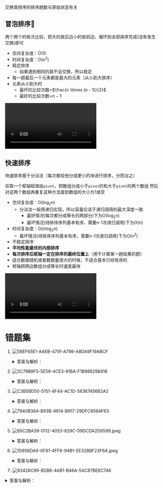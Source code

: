 交换类排序的排序趟数与原始状态有关
## 冒泡排序🫧
两个两个的依次比较，把大的放后边小的放前边，循环到全部排序完成(没有发生交换)即可
- 空间复杂度：O(1)
- 时间复杂度：O(n<sup>2</sup>)
- 稳定排序
	- 如果遇到相同的就不会交换，所以稳定
- 每一趟最后一个元素都是最大的元素（从小到大排序）
- 元素从小到大时
	- 最坏的比较次数=$\frac{n \times (n - 1)}{2}$  
	- 最好的比较次数=$n - 1$ 

<video id="my-video_html5_api" class="vjs-tech" preload="auto" src="http://vod0vwkapu4.vod.126.net/vod0vwkapu4/4lYecUiM_11583645_shd.mp4">
		</video>

## 快速排序
快速排序基于分治法（每次都给他分成更小的块进行排序，分而治之）

任取一个枢轴赋值给`pivot`，把数组分成小于`pivot`的和大于`pivot`的两个数组
然后对这两个数组再重复这种方法直到数组的大小为1或空

- 空间复杂度：O(log<sub>2</sub>n)
	- 分治法一般用递归实现，所以容量应该于递归调用的最大深度一致
		- 最好情况(每次都分成等长的两部分)下为O(log<sub>2</sub>n)
		- 最坏情况(待排序序列基本有序，需要n-1次递归调用)下为O(n)
- 时间复杂度：O(nlog<sub>2</sub>n)
	- 最坏情况(待排序序列基本有序，需要n-1次递归调用)下为O(n<sup>2</sup>)
- 不稳定排序
- **平均性能最优的内部排序**
- **每次排序后枢轴一定在排序的最终位置上**（用于计算某一趟结果的题）
- 适合数据随机或者数据量很大的时候，不适合基本已经有序的
- 枢轴把两边数组分成等长时速度最快

<video id="my-video_html5_api" class="vjs-tech" preload="auto" src="http://vod0vwkapu4.vod.126.net/vod0vwkapu4/JKBptaMd_11586285_shd.mp4">
		</video>

# 错题集  
1. ![58EF65E1-AAEB-4791-A798-A8DA9F19ABCF](../images/58EF65E1-AAEB-4791-A798-A8DA9F19ABCF.jpeg)
   <details>
        <summary>答案与解析：</summary>
        <br />
        答案： C
        <br />
        解析：<br />
        先从右往左👈找比<code>46</code>小的(<code>40</code>)进行交换<br />
        得到<code>{40, 79, 56, 38, 46, 84}</code><br />
        再从左往右👉找比<code>46</code>大的(<code>79</code>)进行交换<br />
        得到<code>{40, 46, 56, 38, 79, 84}</code><br />
        再从右往左👈找比<code>46</code>小的(<code>38</code>)进行交换<br />
        得到<code>{40, 38, 56, 46, 79, 84}</code><br />
        再从左往右👉找比<code>46</code>大的(<code>56</code>)进行交换<br />
        得到<code>{40, 38, 46, 56, 79, 84}</code><br />
        此时<code>46</code>处于最终位置，最后一个结果即为一次划分的结果
    </details>
2. ![3C79B8F5-5E59-4CE3-91BA-F1B988298418](../images/3C79B8F5-5E59-4CE3-91BA-F1B988298418.jpeg)
	<details>
        <summary>答案与解析：</summary>
        <br />
        答案： A
        <br />
        解析：<br />
        <ul>
	        <li>如果是插入排序，排序两趟后前三个元素一定是有序的(不管正序倒序)，这里显然不是，排除</li>
	        <li>如果是冒泡排序，排序两趟后最前面两位或者最后面两位一定是最终的数，这里显然不是，排除</li>
	        <li>如果是选择排序，应该和冒泡排序一样有两位处于最终位置上(最左/右端)，这里显然不是，排除</li>
	        <li>如果是快速排序，两趟排序后应该有3个元素在最终位置上，或者两个元素在最终位置上(有一个元素在边界)</li>
        </ul>
        <table>
	        <tr>
		        <td>角标</td><td>0</td><td>1</td><td style="background: green;">2</td><td>3</td><td style="background: green;">4</td><td>5</td><td>6</td><td style="background: green;">7</td>
			</tr>
			<tr>
				<td>原数组</td><td>2</td><td>1</td><td style="background: green;">4</td><td>9</td><td style="background: green;">8</td><td>10</td><td>6</td><td style="background: green;">20</td>
			</tr>
			<tr>
				<td>最终数组</td><td>1</td><td>2</td><td style="background: green;">4</td><td>6</td><td style="background: green;">8</td><td>9</td><td>10</td><td style="background: green;">20</td>
			</tr>
        </table>
	</details>

3. ![C3B5BD50-5151-4F44-AC1D-58367456B2A2](../images/C3B5BD50-5151-4F44-AC1D-58367456B2A2.jpeg)
   <details>
        <summary>答案与解析：</summary>
        <br />
        答案： C
        <br />
        解析：<br />
		第一趟把<code>1</code>冒泡到最前面，数组变成<code>{1, 8, 9, 10, 4, 5, 6, 20, 2}</code><br />
		第二趟把<code>2</code>冒泡到最前面，数组变成<code>{1, 2, 8, 9, 10, 4, 5, 6, 20}</code><br />
		第三趟把<code>4</code>冒泡到最前面，数组变成<code>{1, 2, 4, 8, 9, 10, 5, 6, 20}</code><br />
		第四趟把<code>5</code>冒泡到最前面，数组变成<code>{1, 2, 4, 5, 8, 9, 10, 6, 20}</code><br />
		第五趟把<code>6</code>冒泡到最前面，数组变成<code>{1, 2, 4, 5, 6, 8, 9, 10, 20}</code>
	</details>

4. ![7940B36A-B93B-4614-B917-29DFC856AF63](../images/7940B36A-B93B-4614-B917-29DFC856AF63.jpeg)
   <details>
        <summary>答案与解析：</summary>
        <br />
        答案： A   D
        <br />
        解析：<br />
		快速排序中，枢轴把数组分成等长数组时最快（数组中正好有一半大于第一位数，一半小于第一位数）<br />
		数组越接近有序就越慢<br />
		A: 第一次分为<code>{9, 17, 5, <b style="color: blue;">21</b>, 25, 23, 30}</code>, 第二次分为<code>{17, <b style="color: green;">9</b>, 5, <b style="color: blue;">21</b>, 23, <b style="color: green;">25</b>, 30}</code>;逆序数=2<br />
		B: 第一次分为<code>{9, 23, 5, 17, 21, <b style="color: blue;">25</b>, 30}</code>, 第二次分为<code>{5, <b style="color: green">9</b>, 23, 17, 21, <b style="color: blue;">25</b>, <b style="color: green;">30</b>}</code>;逆序数=3<br />
		C: 第一次分为<code>{5, 9, 17, <b style="color: blue;">21</b>, 25, 23, 30}</code>, 第二次分为<code>{<b style="color: green">5</b>, 9, 17, <b style="color: blue;">21</b>, 23, <b style="color: green;">25</b>, 30}</code>;逆序数=4<br />
		D: 第一次分为<code>{<b style="color: blue;">5</b>, 9, 17, 21, 23, 25, 30}</code>, 第二次分为<code>{<b style="color: blue;">5</b>, <b style="color: green;">9</b>, 17, 21, 23, 25, 30}</code>;逆序数=0<br />
		蓝色的是第一趟的枢轴，绿色的是第二趟的枢轴<br />
		可以看出A选项第二次分的最平均，所以最快<br />
		D选项最接近有序(逆序数越小就是越正序，反之就是越倒序，越接近(n-1)/2就是越无序)，这里找最慢就是逆序数最接近0或者6的
	</details>

5. ![65C2BA39-0112-4053-829C-09DCDA2D6599.jpeg](../images/65C2BA39-0112-4053-829C-09DCDA2D6599.jpeg)
   <details>
        <summary>答案与解析：</summary>
        <br />
        答案： B
        <br />
        解析：<br />
        根据第一个错题解析进行移动数次数<br />
		A: <code>{<span style="color: green;">35</span>, <span style="color: green;">30</span>, 88, 42, <b style="color: green;">92</b>, <span style="color: green;">96</span>, 110, 100}</code>;有4个元素移动了，交换了3次<br />
		B: <code>{<span style="color: green;">88</span>, <span style="color: green;">30</span>, <span style="color: green;">35</span>, <span style="color: green;">42</span>, <b style="color: green;">92</b>, <span style="color: green;">110</span>, <span style="color: green;">100</span>, <span style="color: green;">96</span>}</code>;有8个元素移动了，交换了7次<br />
		C: <code>{<span style="color: green;">42</span>, 96, 92, 35, 30, <span style="color: green;">88</span>, <b style="color: green;">100</b>, <span style="color: green;">110</span>}</code>;有4个元素移动了，交换了3次<br />
		D: <code>{<span style="color: green;">35</span>, 30, <b style="color: green;">42</b>, 92, 100, 96, 88, 110}</code>;有2个元素移动了，交换了1次<br />
		绿色的是被移动的元素，加粗的是枢轴<br />
		王道书上的移动记录次数用的是被移动的元素个数，我觉得用交换次数也可以
	</details>

6. ![1D856DA9-0F81-4FF8-94B1-EE32BBF23F6A.jpeg](../images/1D856DA9-0F81-4FF8-94B1-EE32BBF23F6A.jpeg)
   <details>
        <summary>答案与解析：</summary>
        <br />
        答案： C
        <br />
        解析：<br />
		<table>
			<tr>
				<td></td>
				<td>11</td>
				<td>18</td>
				<td>23</td>
				<td>68</td>
				<td>69</td>
				<td>73</td>
				<td>93</td>
			</tr>
			<tr>
				<td>I</td>
				<td>68</td>
				<td>11</td>
				<td>18</td>
				<td>69</td>
				<td>23</td>
				<td>93</td>
				<td>73</td>
			</tr>
			<tr>
				<td>II</td>
				<td>68</td>
				<td>11</td>
				<td>69</td>
				<td>23</td>
				<td>18</td>
				<td>93</td>
				<td>73</td>
			</tr>
			<tr>
				<td>III</td>
				<td>93</td>
				<td>73</td>
				<td>68</td>
				<td>11</td>
				<td style="background-color: green;">69</td>
				<td>23</td>
				<td>18</td>
			</tr>
			<tr>
				<td>IV</td>
				<td>68</td>
				<td>11</td>
				<td>69</td>
				<td>23</td>
				<td>18</td>
				<td style="background-color: green;">73</td>
				<td style="background-color: green;">93</td>
			</tr>
		</table><br />
		快速排序交换一次，所以就有一个枢轴在最终位置，所以找与排序后的数组相同位置的元素(表中绿色的)个数为1的项，或者大于1的项（第2，3个相同的元素在两端）<br />
		由表格得出只有III和IV符合
	</details>

7.  ![93426C99-8DB8-4AB1-B46A-5AC87BE6C746](../images/93426C99-8DB8-4AB1-B46A-5AC87BE6C746.jpeg)
   <details>
        <summary>答案与解析：</summary>
        <br />
        答案： D
        <br />
        解析：<br />
        同上一个，使用表格法<br />
        <table>
			<tr>
				<td></td>
				<td>2</td>
				<td>5</td>
				<td>12</td>
				<td>16</td>
				<td>28</td>
				<td>32</td>
				<td>60</td>
				<td>72</td>
			</tr>
			<tr>
				<td>A</td>
				<td>5</td>
				<td>2</td>
				<td>16</td>
				<td>12</td>
				<td style="background-color: green;">28</td>
				<td>60</td>
				<td>32</td>
				<td style="background-color: green;">72</td>
			</tr>
			<tr>
				<td>B</td>
				<td style="background-color: green;">2</td>
				<td>16</td>
				<td>5</td>
				<td>28</td>
				<td>12</td>
				<td>60</td>
				<td>32</td>
				<td style="background-color: green;">72</td>
			</tr>
			<tr>
				<td>C</td>
				<td style="background-color: green;">2</td>
				<td>12</td>
				<td>16</td>
				<td>5</td>
				<td style="background-color: green;">28</td>
				<td style="background-color: green;">32</td>
				<td>72</td>
				<td>60</td>
			</tr>
			<tr>
				<td>D</td>
				<td>5</td>
				<td>2</td>
				<td style="background-color: green;">12</td>
				<td>28</td>
				<td>16</td>
				<td style="background-color: green;">32</td>
				<td>72</td>
				<td>60</td>
			</tr>
		</table><br />
		第二趟结果只能是3个处于最终位置的或者2个处于最终位置的(其中至少一个在两端)<br />
		显然只有D不符合
	</details>
